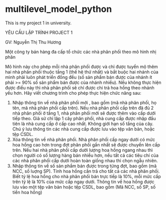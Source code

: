 # multilevel_model_python
This is my project 1 in university.

YÊU CẦU LẬP TRÌNH PROJECT 1

GV: Nguyễn Thị Thu Hương

Một công ty bán hàng đa cấp tổ chức các nhà phân phối  theo  mô hình  nhị phân
 

Mô hình này cho phép mỗi nhà phân phối được và chỉ được tuyển mộ thêm hai nhà phân phối thuộc tầng 1 (thế hệ thứ nhất) và bắt buộc hai nhánh của mình phải luôn phát triển đồng đều (số sản phẩm bán được của nhánh ít phải >= 90% số sản phẩm bán được của nhánh nhiều). Nếu không thực hiện được điều này thì nhà phân phối sẽ chỉ được chi trả hoa hồng theo nhánh yếu hơn.
Hãy viết chương trình cho phép thực hiện chức năng sau:
1.	Nhập thông tin về nhà phân phối mới , bao gồm (mã nhà phân phối, họ tên, mã nhà phân phối cấp trên). Nếu nhà phân phối cấp trên đã đủ 2 nhà phân phối ở tầng 1, nhà phân phối mới sẽ được thêm vào cấp dưới tiếp theo. Giả sử chỉ lập 1 cây phân phối, nhà cung cấp được nhập đầu tiên là nhà cung cấp ở cấp cao nhất. Không giới hạn số tầng của cây. Chú ý lưu thông tin các nhà cung cấp được lưu vào tệp văn bản, hoặc tệp CSDL.
2.	Xóa thông tin về nhà phân phối. Nhà phân phối cấp ngay dưới có mức hoa hồng cao hơn trong đợt phân phối gần nhất sẽ được chuyển lên cấp trên. Nếu hai nhà phân phối cấp dưới lượng hoa hồng ngang nhau thì chọn người có số lượng hàng bán nhiều hơn, nếu tất cả các tiêu chí của các nhà phân phối cấp dưới hoàn toàn giống nhau thì chọn ngẫu nhiên.
3.	Nhập thông tin về số sản phẩm bán được trong từng đợt, bao gồm (mã NCC, số luợng SP).  Tính hoa hồng cần trả cho tất cả các nhà phân phối. Biết tỷ lệ hoa hồng cho nhà phân phối bán trực tiếp là 10%, mỗi mức cấp trên tỷ lệ là 10% của mức cấp ngay dưới. Thông tin về hoa hồng được lưu vào một tệp văn bản hoặc tệp CSDL, bao gồm (Mã NCC, số SP, số tiền hoa hồng)

